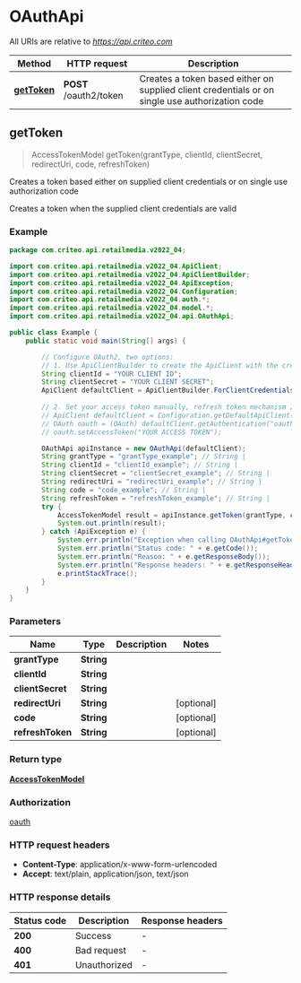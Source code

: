 # OAuthApi

All URIs are relative to *https://api.criteo.com*

| Method | HTTP request | Description |
|------------- | ------------- | -------------|
| [**getToken**](OAuthApi.md#getToken) | **POST** /oauth2/token | Creates a token based either on supplied client credentials or on single use authorization code |



## getToken

> AccessTokenModel getToken(grantType, clientId, clientSecret, redirectUri, code, refreshToken)

Creates a token based either on supplied client credentials or on single use authorization code

Creates a token when the supplied client credentials are valid

### Example

```java
package com.criteo.api.retailmedia.v2022_04;

import com.criteo.api.retailmedia.v2022_04.ApiClient;
import com.criteo.api.retailmedia.v2022_04.ApiClientBuilder;
import com.criteo.api.retailmedia.v2022_04.ApiException;
import com.criteo.api.retailmedia.v2022_04.Configuration;
import com.criteo.api.retailmedia.v2022_04.auth.*;
import com.criteo.api.retailmedia.v2022_04.model.*;
import com.criteo.api.retailmedia.v2022_04.api.OAuthApi;

public class Example {
    public static void main(String[] args) {

        // Configure OAuth2, two options:
        // 1. Use ApiClientBuilder to create the ApiClient with the credentials you want, refresh token mechanism IS handled for you 💚
        String clientId = "YOUR CLIENT ID";
        String clientSecret = "YOUR CLIENT SECRET";
        ApiClient defaultClient = ApiClientBuilder.ForClientCredentials(clientId, clientSecret);
        
        // 2. Set your access token manually, refresh token mechanism IS NOT handled by the client
        // ApiClient defaultClient = Configuration.getDefaultApiClient();
        // OAuth oauth = (OAuth) defaultClient.getAuthentication("oauth");
        // oauth.setAccessToken("YOUR ACCESS TOKEN");

        OAuthApi apiInstance = new OAuthApi(defaultClient);
        String grantType = "grantType_example"; // String | 
        String clientId = "clientId_example"; // String | 
        String clientSecret = "clientSecret_example"; // String | 
        String redirectUri = "redirectUri_example"; // String | 
        String code = "code_example"; // String | 
        String refreshToken = "refreshToken_example"; // String | 
        try {
            AccessTokenModel result = apiInstance.getToken(grantType, clientId, clientSecret, redirectUri, code, refreshToken);
            System.out.println(result);
        } catch (ApiException e) {
            System.err.println("Exception when calling OAuthApi#getToken");
            System.err.println("Status code: " + e.getCode());
            System.err.println("Reason: " + e.getResponseBody());
            System.err.println("Response headers: " + e.getResponseHeaders());
            e.printStackTrace();
        }
    }
}
```

### Parameters


| Name | Type | Description  | Notes |
|------------- | ------------- | ------------- | -------------|
| **grantType** | **String**|  | |
| **clientId** | **String**|  | |
| **clientSecret** | **String**|  | |
| **redirectUri** | **String**|  | [optional] |
| **code** | **String**|  | [optional] |
| **refreshToken** | **String**|  | [optional] |

### Return type

[**AccessTokenModel**](AccessTokenModel.md)

### Authorization

[oauth](../README.md#oauth)

### HTTP request headers

- **Content-Type**: application/x-www-form-urlencoded
- **Accept**: text/plain, application/json, text/json


### HTTP response details
| Status code | Description | Response headers |
|-------------|-------------|------------------|
| **200** | Success |  -  |
| **400** | Bad request |  -  |
| **401** | Unauthorized |  -  |

